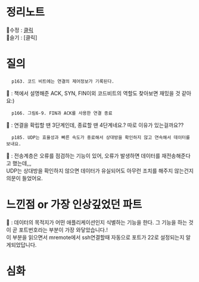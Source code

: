 # 정리노트
🐰수정 : [클릭](https://github.com/YunSuJeong/BOOK/blob/main/network/%EB%AA%A8%EB%91%90%EC%9D%98%20%EB%84%A4%ED%8A%B8%EC%9B%8C%ED%81%AC(Network%20for%20everyone)/chap6.%20%EC%A0%84%EC%86%A1%20%EA%B3%84%EC%B8%B5.md)  
🍅슬기 : [클릭]
  
# 질의
```
  p163. 코드 비트에는 연결의 제어정보가 기록된다.
```
🐰 : 책에서 설명해준 ACK, SYN, FIN이외 코드비트의 역할도 찾아보면 재밌을 것 같아요:)  

```
  p166. 그림6-9. FIN과 ACK를 사용한 연결 종료
```
🐰 : 연결을 확립할 땐 3단계인데, 종료할 땐 4단계네요.? 따로 이유가 있는걸까요??  

```
  p185. UDP는 효율성과 빠른 속도가 중료해서 상대방을 확인하지 않고 연속해서 데이터를 보내요.
```
🐰 : 전송계층은 오류를 점검하는 기능이 있어, 오류가 발생하면 데이터를 재전송해준다고 했는데,,,  
      UDP는 상대방을 확인하지 않으면 데이터가 유실되어도 아무런 조치를 해주지 않는건지 의문이 들었어요.

# 느낀점 or 가장 인상깊었던 파트
🐰 : 데이터의 목적지가 어떤 애플리케이션인지 식별하는 기능을 한다. 그 기능을 하는 것이 곧 포트번호라는 부분이 가장 와닿았습니다.!  
      이 부분을 읽으면서 mremote에서 ssh연결할때 자동으로 포트가 22로 설정되는지 알게되었답니다.

# 심화
